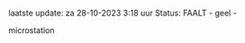 laatste update: 
za 28-10-2023  3:18   uur 
Status: FAALT - geel - 
<div class="service Y">microstation</div>